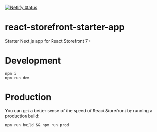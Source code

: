 [![Netlify Status](https://api.netlify.com/api/v1/badges/8bf5aceb-5448-4fe5-b974-4b2b860bd42d/deploy-status)](https://app.netlify.com/sites/react-storefront-starter/deploys)

# react-storefront-starter-app

Starter Next.js app for React Storefront 7+

# Development

```
npm i
npm run dev
```

# Production

You can get a better sense of the speed of React Storefront by running a production build:

```
npm run build && npm run prod
```
